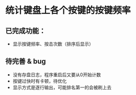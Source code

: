 # 统计键盘上各个按键的按键频率

## 已完成功能：
- 显示按键频率、按击次数（排序后显示）

## 待完善 & bug

- 没有存盘日志，程序重启后又要从0开始计数
- 按键过快时有卡顿，待优化
- 显示方式是逐行输出，可能排名第一的会被刷上去
